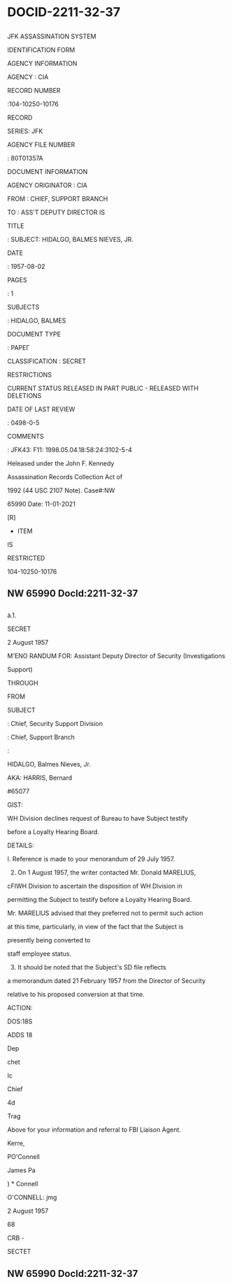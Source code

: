 # DOCID-2211-32-37

##
JFK ASSASSINATION SYSTEM

IDENTIFICATION FORM

AGENCY INFORMATION

AGENCY : CIA

RECORD NUMBER

:104-10250-10176

RECORD

SERIES: JFK

AGENCY FILE NUMBER

: 80T01357A

DOCUMENT INFORMATION

AGENCY ORIGINATOR : CIA

FROM : CHIEF, SUPPORT BRANCH

TO : ASS'T DEPUTY DIRECTOR IS

TITLE

: SUBJECT: HIDALGO, BALMES NIEVES, JR.

DATE

: 1957-08-02

PAGES

: 1

SUBJECTS

: HIDALGO, BALMES

DOCUMENT TYPE

: РАРЕГ

CLASSIFICATION : SECRET

RESTRICTIONS

CURRENT STATUS RELEASED IN PART PUBLIC - RELEASED WITH DELETIONS

DATE OF LAST REVIEW

: 0498-0-5

COMMENTS

: JFK43: F11: 1998.05.04.18:58:24:3102-5-4

Heleased under the John F. Kennedy

Assassination Records Collection Act of

1992 (44 USC 2107 Note). Case#:NW

65990 Date: 11-01-2021

[R]

- ITEM

IS

RESTRICTED

104-10250-10176

NW 65990 Docld:2211-32-37
---

##
à.1.

SECRET

2 August 1957

M'ENO RANDUM FOR: Assistant Deputy Director of Security (Investigations

Support)

THROUGH

FROM

SUBJECT

: Chief, Security Support Division

: Chief, Support Branch

:

HIDALGO, Balmes Nieves, Jr.

AKA: HARRIS, Bernard

#65077

GIST:

WH Division declines request of Bureau to have Subject testify

before a Loyalty Hearing Board.

DETAILS:

I. Reference is made to your menorandum of 29 July 1957.

2. On 1 August 1957, the writer contacted Mr. Donald MARELIUS,

cFIWH Division to ascertain the disposition of WH Division in

permitting the Subject to testify before a Loyalty Hearing Board.

Mr. MARELIUS advised that they preferred not to permit such action

at this time, particularly, in view of the fact that the Subject is

presently being converted to

staff employee status.

3. It should be noted that the Subject's SD file reflects

a memorandum dated 21 February 1957 from the Director of Security

relative to his proposed conversion at that time.

ACTION:

DOS:18S

ADDS 18

Dep

chet

Ic

Chief

4d

Trag

Above for your information and referral to FBI Liaison Agent.

Kerre,

PO'Connell

James Pa

) * Connell

O'CONNELL: jmg

2 August 1957

68

CRB -

SECTET

NW 65990 Docld:2211-32-37
---

